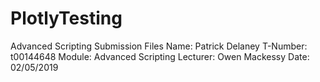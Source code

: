 # PlotlyTesting
Advanced Scripting Submission Files
Name: Patrick Delaney
T-Number: t00144648
Module: Advanced Scripting
Lecturer: Owen Mackessy
Date: 02/05/2019
